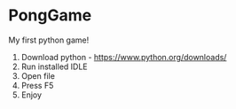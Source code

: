 # PongGame
My first python  game!

1. Download python - https://www.python.org/downloads/
2. Run installed IDLE
3. Open file
4. Press F5
5. Enjoy

